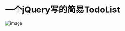 # 一个jQuery写的简易TodoList

![image](https://github.com/laputaz/TodoApp/assets/21354581/1648f6e7-7343-4dc7-8465-2b2ac0ccc6e3)

